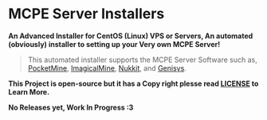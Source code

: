 # MCPE Server Installers

**An Advanced Installer for CentOS (Linux) VPS or Servers, An automated (obviously) installer to setting up your Very own MCPE Server!**

>This automated installer supports the MCPE Server Software such as, [PocketMine](https://github.com/PocketMine/PocketMine-MP), [ImagicalMine](https://github.com/ImagicalCorp/ImagicalMine), [Nukkit](https://github.com/Nukkit/Nukkit), and [Genisys](https://github.com/ITX-Tech/Genisys).

**This Project is open-source but it has a Copy right plesse read [LICENSE](https://github.com/CaptainDuck/MCPE-Installers/blob/master/LICENSE) to Learn More.**

**No Releases yet, Work In Progress :3**
